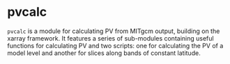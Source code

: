 # pvcalc
`pvcalc` is a module for calculating PV from MITgcm output, building on the xarray framework. It features a series of sub-modules containing useful functions for calculating PV and two scripts: one for calculating the PV of a model level and another for slices along bands of constant latitude.
